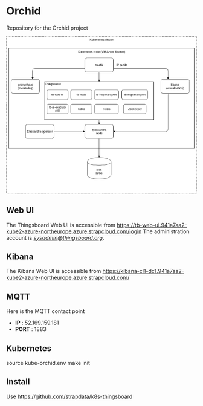 # Orchid

Repository for the Orchid project

![OrchidArch](orchid-architecture.png)

## Web UI

The Thingsboard Web UI is accessible from https://tb-web-ui.941a7aa2-kube2-azure-northeurope.azure.strapcloud.com/login
The administration account is *sysadmin@thingsboard.org*.

## Kibana

The Kibana Web UI is accessible from https://kibana-cl1-dc1.941a7aa2-kube2-azure-northeurope.azure.strapcloud.com/

## MQTT

Here is the MQTT contact point 
* **IP** : 52.169.159.181
* **PORT** : 1883

## Kubernetes
source kube-orchid.env 
make init 

## Install

Use https://github.com/strapdata/k8s-thingsboard
